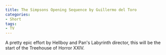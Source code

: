 ```yaml
---
title: The Simpsons Opening Sequence by Guillermo del Toro
categories:
- Short
tags:
- TV
---
```


A pretty epic effort by Hellboy and Pan's Labyrinth director, this will be the start of the Treehouse of Horror XXIV.
